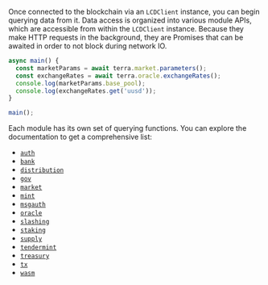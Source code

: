 Once connected to the blockchain via an `LCDClient` instance, you can begin querying data from it. Data access is organized into various module APIs, which are accessible from within the `LCDClient` instance. Because they make HTTP requests in the background, they are Promises that can be awaited in order to not block during network IO.

```ts
async main() {
  const marketParams = await terra.market.parameters();
  const exchangeRates = await terra.oracle.exchangeRates();
  console.log(marketParams.base_pool);
  console.log(exchangeRates.get('uusd'));
}

main();
```

Each module has its own set of querying functions. You can explore the documentation to get a comprehensive list:

- [`auth`](https://terra-project.github.io/terra.js/classes/client_lcd_api_authapi.authapi.html)
- [`bank`](https://terra-project.github.io/terra.js/classes/client_lcd_api_bankapi.bankapi.html)
- [`distribution`](https://terra-project.github.io/terra.js/classes/client_lcd_api_distributionapi.distributionapi.html)
- [`gov`](https://terra-project.github.io/terra.js/classes/client_lcd_api_govapi.govapi.html)
- [`market`](https://terra-project.github.io/terra.js/classes/client_lcd_api_marketapi.marketapi.html)
- [`mint`](https://terra-project.github.io/terra.js/classes/client_lcd_api_mintapi.mintapi.html)
- [`msgauth`](https://terra-project.github.io/terra.js/classes/client_lcd_api_msgauthapi.msgauthapi.html)
- [`oracle`](https://terra-project.github.io/terra.js/classes/client_lcd_api_oracleapi.oracleapi.html)
- [`slashing`](https://terra-project.github.io/terra.js/classes/client_lcd_api_slashingapi.slashingapi.html)
- [`staking`](https://terra-project.github.io/terra.js/classes/client_lcd_api_stakingapi.stakingapi.html)
- [`supply`](https://terra-project.github.io/terra.js/classes/client_lcd_api_supplyapi.supplyapi.html)
- [`tendermint`](https://terra-project.github.io/terra.js/classes/client_lcd_api_tendermintapi.tendermintapi.html)
- [`treasury`](https://terra-project.github.io/terra.js/classes/client_lcd_api_treasuryapi.treasuryapi.html)
- [`tx`](https://terra-project.github.io/terra.js/classes/client_lcd_api_txapi.txapi.html)
- [`wasm`](https://terra-project.github.io/terra.js/classes/client_lcd_api_wasmapi.wasmapi.html)

